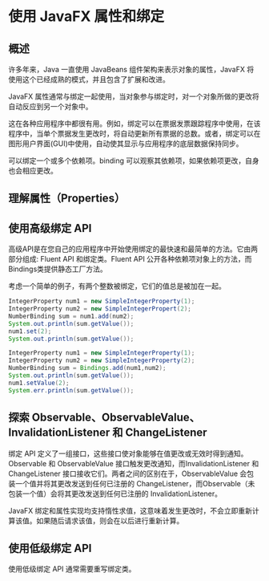 # 使用 JavaFX 属性和绑定

## 概述

许多年来，Java 一直使用 JavaBeans 组件架构来表示对象的属性，JavaFX 将使用这个已经成熟的模式，并且包含了扩展和改进。

JavaFX 属性通常与绑定一起使用，当对象参与绑定时，对一个对象所做的更改将自动反应到另一个对象中。

这在各种应用程序中都很有用。例如，绑定可以在票据发票跟踪程序中使用，在该程序中，当单个票据发生更改时，将自动更新所有票据的总数。或者，绑定可以在图形用户界面(GUI)中使用，自动使其显示与应用程序的底层数据保持同步。

可以绑定一个或多个依赖项。binding 可以观察其依赖项，如果依赖项更改，自身也会相应更改。

## 理解属性（Properties）

## 使用高级绑定 API

高级API是在您自己的应用程序中开始使用绑定的最快速和最简单的方法。它由两部分组成: Fluent API 和绑定类。Fluent API 公开各种依赖项对象上的方法，而Bindings类提供静态工厂方法。

考虑一个简单的例子，有两个整数被绑定，它们的值总是被加在一起。

``` java
IntegerProperty num1 = new SimpleIntegerProperty(1);
IntegerProperty num2 = new SimpleIntegerPropert(2);
NumberBinding sum = num1.add(num2);
System.out.println(sum.getValue());
num1.set(2);
System.out.println(sum.getValue());
```

``` java
IntegerProperty num1 = new SimpleIntegerProperty(1);
IntegerProperty num2 = new SimpleIntegerProperty(2);
NumberBinding sum = Bindings.add(num1,num2);
System.out.println(sum.getValue());
num1.setValue(2);
System.err.println(sum.getValue());
```

## 探索 Observable、ObservableValue、InvalidationListener 和 ChangeListener

绑定 API 定义了一组接口，这些接口使对象能够在值更改或无效时得到通知。Observable 和 ObservableValue 接口触发更改通知，而InvalidationListener 和 ChangeListener 接口接收它们。两者之间的区别在于，ObservableValue 会包装一个值并将其更改发送到任何已注册的 ChangeListener，而Observable（未包装一个值）会将其更改发送到任何已注册的 InvalidationListener。

JavaFX 绑定和属性实现均支持惰性求值，这意味着发生更改时，不会立即重新计算该值。如果随后请求该值，则会在以后进行重新计算。

## 使用低级绑定 API

使用低级绑定 API 通常需要重写绑定类。

